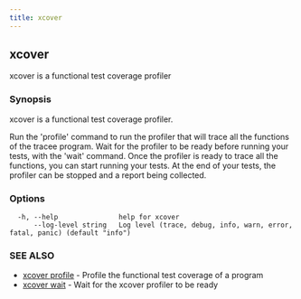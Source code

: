 ```yaml
---
title: xcover
---	
```


## xcover

xcover is a functional test coverage profiler

### Synopsis


xcover is a functional test coverage profiler.

Run the 'profile' command to run the profiler that will trace all the functions of the tracee program.
Wait for the profiler to be ready before running your tests, with the 'wait' command.
Once the profiler is ready to trace all the functions, you can start running your tests.
At the end of your tests, the profiler can be stopped and a report being collected.


### Options

```
  -h, --help               help for xcover
      --log-level string   Log level (trace, debug, info, warn, error, fatal, panic) (default "info")
```

### SEE ALSO

* [xcover profile](xcover_profile.md)	 - Profile the functional test coverage of a program
* [xcover wait](xcover_wait.md)	 - Wait for the xcover profiler to be ready

